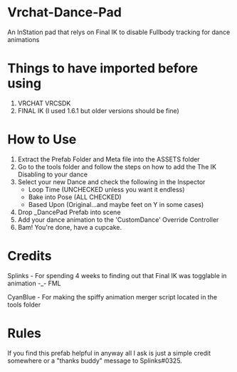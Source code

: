 # Vrchat-Dance-Pad
An InStation pad that relys on Final IK to disable Fullbody tracking for dance animations

# Things to have imported before using
1. VRCHAT VRCSDK
2. FINAL IK (I used 1.6.1 but older versions should be fine)


# How to Use
1. Extract the Prefab Folder and Meta file into the ASSETS folder
2. Go to the tools folder and follow the steps on how to add the The IK Disabling to your dance
3. Select your new Dance and check the following in the Inspector
	- Loop Time 		(UNCHECKED unless you want it endless)
	- Bake into Pose 	(ALL CHECKED)
	- Based Upon 		(Original...and maybe feet on Y in some cases)
2. Drop _DancePad Prefab into scene
3. Add your dance animation to the 'CustomDance' Override Controller
4. Bam! You're done, have a cupcake.



# Credits
Splinks 	- For spending 4 weeks to finding out that Final IK was togglable in animation -_- FML

CyanBlue	- For making the spiffy animation merger script located in the tools folder


# Rules
If you find this prefab helpful in anyway all I ask is just a simple credit somewhere or a "thanks buddy" message to Splinks#0325.
